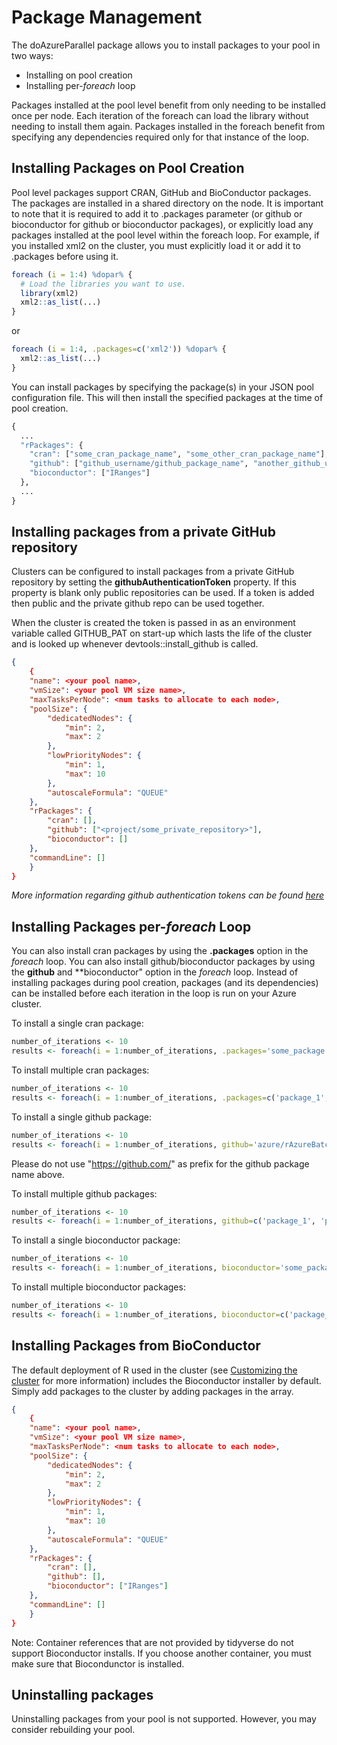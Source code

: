 # Package Management

The doAzureParallel package allows you to install packages to your pool in two ways:
- Installing on pool creation
- Installing per-*foreach* loop

Packages installed at the pool level benefit from only needing to be installed once per node. Each iteration of the foreach can load the library without needing to install them again. Packages installed in the foreach benefit from specifying any dependencies required only for that instance of the loop.

## Installing Packages on Pool Creation

Pool level packages support CRAN, GitHub and BioConductor packages. The packages are installed in a shared directory on the node. It is important to note that it is required to add it to .packages parameter (or github or bioconductor for github or bioconductor packages), or explicitly load any packages installed at the pool level within the foreach loop. For example, if you installed xml2 on the cluster, you must explicitly load it or add it to .packages before using it.

```R
foreach (i = 1:4) %dopar% {
  # Load the libraries you want to use.
  library(xml2)
  xml2::as_list(...)
}
```
or
```R
foreach (i = 1:4, .packages=c('xml2')) %dopar% {
  xml2::as_list(...)
}
```

You can install packages by specifying the package(s) in your JSON pool configuration file. This will then install the specified packages at the time of pool creation.

```R
{
  ...
  "rPackages": {
    "cran": ["some_cran_package_name", "some_other_cran_package_name"],
    "github": ["github_username/github_package_name", "another_github_username/another_github_package_name"],
    "bioconductor": ["IRanges"]
  },
  ...
}
```

## Installing packages from a private GitHub repository

Clusters can be configured to install packages from a private GitHub repository by setting the __githubAuthenticationToken__ property. If this property is blank only public repositories can be used. If a token is added then public and the private github repo can be used together.

When the cluster is created the token is passed in as an environment variable called GITHUB\_PAT on start-up which lasts the life of the cluster and is looked up whenever devtools::install_github is called.

```json
{
    {
    "name": <your pool name>,
    "vmSize": <your pool VM size name>,
    "maxTasksPerNode": <num tasks to allocate to each node>,
    "poolSize": {
        "dedicatedNodes": {
            "min": 2,
            "max": 2
        },
        "lowPriorityNodes": {
            "min": 1,
            "max": 10
        },
        "autoscaleFormula": "QUEUE"
    },
    "rPackages": {
        "cran": [],
        "github": ["<project/some_private_repository>"],
        "bioconductor": []
    },
    "commandLine": []
    }
}
```

_More information regarding github authentication tokens can be found [here](https://help.github.com/articles/creating-a-personal-access-token-for-the-command-line/)_

## Installing Packages per-*foreach* Loop
You can also install cran packages by using the **.packages** option in the *foreach* loop. You can also install github/bioconductor packages by using the **github** and **bioconductor" option in the *foreach* loop. Instead of installing packages during pool creation, packages (and its dependencies) can be installed before each iteration in the loop is run on your Azure cluster.

To install a single cran package:
```R
number_of_iterations <- 10
results <- foreach(i = 1:number_of_iterations, .packages='some_package') %dopar% { ... }
```

To install multiple cran packages:
```R
number_of_iterations <- 10
results <- foreach(i = 1:number_of_iterations, .packages=c('package_1', 'package_2')) %dopar% { ... }
```

To install a single github package:
```R
number_of_iterations <- 10
results <- foreach(i = 1:number_of_iterations, github='azure/rAzureBatch') %dopar% { ... }
```

Please do not use "https://github.com/" as prefix for the github package name above.

To install multiple github packages:
```R
number_of_iterations <- 10
results <- foreach(i = 1:number_of_iterations, github=c('package_1', 'package_2')) %dopar% { ... }
```

To install a single bioconductor package:
```R
number_of_iterations <- 10
results <- foreach(i = 1:number_of_iterations, bioconductor='some_package') %dopar% { ... }
```

To install multiple bioconductor packages:
```R
number_of_iterations <- 10
results <- foreach(i = 1:number_of_iterations, bioconductor=c('package_1', 'package_2')) %dopar% { ... }
```

## Installing Packages from BioConductor
The default deployment of R used in the cluster (see [Customizing the cluster](./30-customize-cluster.md) for more information) includes the Bioconductor installer by default. Simply add packages to the cluster by adding packages in the array.

```json
{
    {
    "name": <your pool name>,
    "vmSize": <your pool VM size name>,
    "maxTasksPerNode": <num tasks to allocate to each node>,
    "poolSize": {
        "dedicatedNodes": {
            "min": 2,
            "max": 2
        },
        "lowPriorityNodes": {
            "min": 1,
            "max": 10
        },
        "autoscaleFormula": "QUEUE"
    },
    "rPackages": {
        "cran": [],
        "github": [],
        "bioconductor": ["IRanges"]
    },
    "commandLine": []
    }
}
```

Note: Container references that are not provided by tidyverse do not support Bioconductor installs. If you choose another container, you must make sure that Biocondunctor is installed.

## Uninstalling packages
Uninstalling packages from your pool is not supported. However, you may consider rebuilding your pool.
